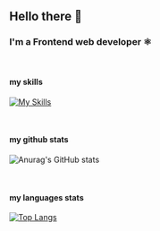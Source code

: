 ## Hello there 👋

### I'm a Frontend web developer ⚛️

<br/>

#### my skills
[![My Skills](https://skillicons.dev/icons?i=html,css,js,ts,react,vite,redux,sass,tailwind,materialui,nextjs,git)](https://skillicons.dev)

<br/>

#### my github stats
![Anurag's GitHub stats](https://github-readme-stats.vercel.app/api?username=MahdiFayyaziMoghaddam&show_icons=true&theme=dracula)

<br/>

#### my languages stats
[![Top Langs](https://github-readme-stats.vercel.app/api/top-langs/?username=MahdiFayyaziMoghaddam&layout=pie&theme=dracula)](https://github.com/anuraghazra/github-readme-stats)
